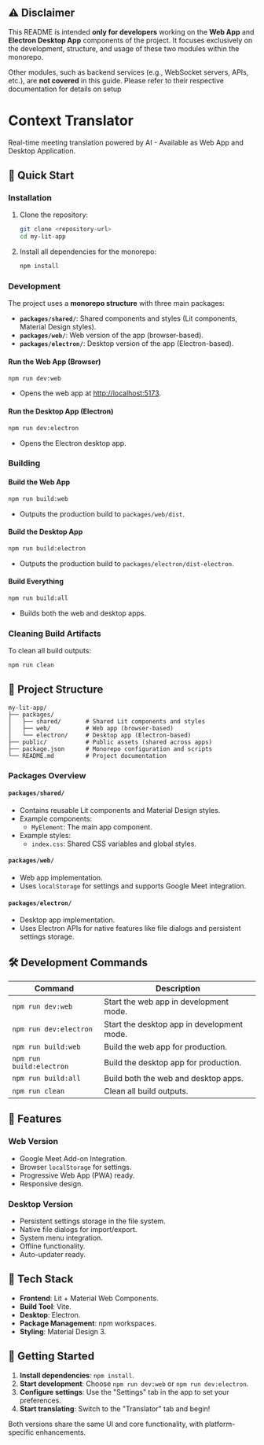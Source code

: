 ## ⚠️ Disclaimer

This README is intended **only for developers** working on the **Web App** and **Electron Desktop App** components of the project. It focuses exclusively on the development, structure, and usage of these two modules within the monorepo.

Other modules, such as backend services (e.g., WebSocket servers, APIs, etc.), are **not covered** in this guide. Please refer to their respective documentation for details on setup

# Context Translator

Real-time meeting translation powered by AI - Available as Web App and Desktop Application.

## 🚀 Quick Start

### Installation

1. Clone the repository:
   ```bash
   git clone <repository-url>
   cd my-lit-app
   ```

2. Install all dependencies for the monorepo:
   ```bash
   npm install
   ```

### Development

The project uses a **monorepo structure** with three main packages:

- **`packages/shared/`**: Shared components and styles (Lit components, Material Design styles).
- **`packages/web/`**: Web version of the app (browser-based).
- **`packages/electron/`**: Desktop version of the app (Electron-based).

#### Run the Web App (Browser)
```bash
npm run dev:web
```
- Opens the web app at [http://localhost:5173](http://localhost:5173).

#### Run the Desktop App (Electron)
```bash
npm run dev:electron
```
- Opens the Electron desktop app.

### Building

#### Build the Web App
```bash
npm run build:web
```
- Outputs the production build to `packages/web/dist`.

#### Build the Desktop App
```bash
npm run build:electron
```
- Outputs the production build to `packages/electron/dist-electron`.

#### Build Everything
```bash
npm run build:all
```
- Builds both the web and desktop apps.

### Cleaning Build Artifacts
To clean all build outputs:
```bash
npm run clean
```

## 📁 Project Structure

```
my-lit-app/
├── packages/
│   ├── shared/       # Shared Lit components and styles
│   ├── web/          # Web app (browser-based)
│   └── electron/     # Desktop app (Electron-based)
├── public/           # Public assets (shared across apps)
├── package.json      # Monorepo configuration and scripts
└── README.md         # Project documentation
```

### Packages Overview

#### `packages/shared/`
- Contains reusable Lit components and Material Design styles.
- Example components:
  - `MyElement`: The main app component.
- Example styles:
  - `index.css`: Shared CSS variables and global styles.

#### `packages/web/`
- Web app implementation.
- Uses `localStorage` for settings and supports Google Meet integration.

#### `packages/electron/`
- Desktop app implementation.
- Uses Electron APIs for native features like file dialogs and persistent settings storage.

## 🛠️ Development Commands

| Command                | Description                                      |
|------------------------|--------------------------------------------------|
| `npm run dev:web`      | Start the web app in development mode.           |
| `npm run dev:electron` | Start the desktop app in development mode.       |
| `npm run build:web`    | Build the web app for production.                |
| `npm run build:electron` | Build the desktop app for production.          |
| `npm run build:all`    | Build both the web and desktop apps.             |
| `npm run clean`        | Clean all build outputs.                         |

## 🌟 Features

### Web Version
- Google Meet Add-on Integration.
- Browser `localStorage` for settings.
- Progressive Web App (PWA) ready.
- Responsive design.

### Desktop Version
- Persistent settings storage in the file system.
- Native file dialogs for import/export.
- System menu integration.
- Offline functionality.
- Auto-updater ready.

## 🔧 Tech Stack

- **Frontend**: Lit + Material Web Components.
- **Build Tool**: Vite.
- **Desktop**: Electron.
- **Package Management**: npm workspaces.
- **Styling**: Material Design 3.

## 🎯 Getting Started

1. **Install dependencies**: `npm install`.
2. **Start development**: Choose `npm run dev:web` or `npm run dev:electron`.
3. **Configure settings**: Use the "Settings" tab in the app to set your preferences.
4. **Start translating**: Switch to the "Translator" tab and begin!

Both versions share the same UI and core functionality, with platform-specific enhancements.